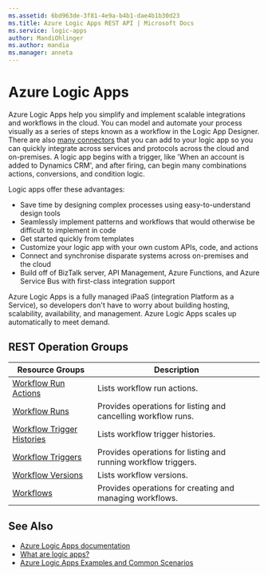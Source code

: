 ```yaml
---
ms.assetid: 6bd963de-3f81-4e9a-b4b1-dae4b1b30d23
ms.title: Azure Logic Apps REST API | Microsoft Docs
ms.service: logic-apps
author: MandiOhlinger
ms.author: mandia
ms.manager: anneta
---
```



# Azure Logic Apps

Azure Logic Apps help you simplify and implement scalable integrations and workflows in the cloud. 
You can model and automate your process visually as a series of steps known as a workflow in the Logic App Designer. 
There are also [many connectors](https://docs.microsoft.com/azure/connectors/apis-list) 
that you can add to your logic app so you can quickly integrate across services 
and protocols across the cloud and on-premises. A logic app begins with a trigger, 
like 'When an account is added to Dynamics CRM', and after firing, 
can begin many combinations actions, conversions, and condition logic.

Logic apps offer these advantages:

- Save time by designing complex processes using easy-to-understand design tools
- Seamlessly implement patterns and workflows that would otherwise be difficult to implement in code
- Get started quickly from templates
- Customize your logic app with your own custom APIs, code, and actions
- Connect and synchronise disparate systems across on-premises and the cloud
- Build off of BizTalk server, API Management, Azure Functions, and Azure Service Bus with first-class integration support

Azure Logic Apps is a fully managed iPaaS (integration Platform as a Service), 
so developers don't have to worry about building hosting, scalability, availability, and management. 
Azure Logic Apps scales up automatically to meet demand.

## REST Operation Groups

| Resource Groups                                          | Description                                                    |
|----------------------------------------------------------|----------------------------------------------------------------|
| [Workflow Run Actions](./workflowrunactions)             | Lists workflow run actions.                                    |
| [Workflow Runs](./workflowruns)                          | Provides operations for listing and cancelling workflow runs.  |
| [Workflow Trigger Histories](./workflowtriggerhistories) | Lists workflow trigger histories.                              |
| [Workflow Triggers](./workflowtriggers)                  | Provides operations for listing and running workflow triggers. |
| [Workflow Versions](./workflowversions)                  | Lists workflow versions.                                       |
| [Workflows](./workflows)                                 | Provides operations for creating and managing workflows.       |


## See Also

- [Azure Logic Apps documentation](https://docs.microsoft.com/azure/logic-apps/)
- [What are logic apps?](https://docs.microsoft.com/azure/logic-apps/logic-apps-what-are-logic-apps)
- [Azure Logic Apps Examples and Common Scenarios](https://docs.microsoft.com/azure/logic-apps/logic-apps-examples-and-scenarios)
